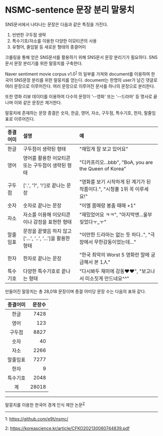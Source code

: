 # NSMC-sentence 문장 분리 말뭉치

SNS문서에서 나타나는 문장은 다음과 같은 특징을 가진다.

1) 빈번한 구두점 생략
2) 특수기호/자소를 이용한 다양한 이모티콘의 사용
3) 유형어, 줄임말 등 새로운 형태의 종결어미

크롤링을 통해 얻은 SNS문서를 활용하기 위해 SNS문서 문장 분리기가 필요하다.
SNS문서 문장 분리기를 위한 말뭉치를 구축한다.

Naver sentiment movie corpus v1.0<sup>[1](#footnote_1)</sup>
의 일부를 가져와 document를 이용하여 한국어 SNS문장 분리를 위한 말뭉치를 얻는다. document는 한명의 user가 남긴 댓글로 여러 문장으로 이루어진다. 여러 문장으로 이루어진 문서를 하나의 문장으로 분리한다. 

또한 영화 리뷰 데이터를 이용하여 다수의 문장이 '--영화' 또는 '--드라마' 등 명사로 끝나며 이와 같은 문장은 제거한다. 

말뭉치에 존재하는 문장 종결은 숫자, 한글, 영어, 자소, 구두점, 특수기호, 한자, 말줄임표로 이루어진다.

|종결 어미|설명|예|
|:---|:---|:---|
|한글|구두점이 생략된 형태| "재밌게 잘 보고 있어요"|
|영어|영어를 활용한 이모티콘 또는 구두점이 생략된 형태|"디카프리오...bbb", "BoA, you are the Queen of Korea"|
|구두점|['.', '?', '!']로 끝나는 문장|"영화를 보기 시작하게 된 계기가 된 작품이다.", "시청률 1위 꼭 이루세요!"|
|숫자|숫자로 끝나는 문장|"이엘 몸매랑 봉춤 때매 +1"|
|자소|자소를 이용해 이모티콘이나 감정을 표현한 형태|"재밌었어요 ㅋㅋ", "마지막엔...울부짖었다ㅜ_ㅜ"|
|말줄임표|문장을 끝맺음 하지 않고 ['...', '..', '…']을 활용한 형태|"이만한 드라마는 없는 듯 하다..", "극장에서 무한감동이었는데..."|
|한자|한자로 끝나는 문장|"한국 최악의 Worst 5 영화란 말에 궁금해서 본 1人"|
|특수기호|다양한 특수기호로 끝나는 형태|"다시봐두 재미에 감동♥♥", "보고나서 미소짓게 만드네요^^"|


만들어진 말뭉치는 총 28,018 문장이며 종결 어미당 문장 수는 다음의 표와 같다.


|종결어미|문장수|
|:---:|---:|
|한글|7428|
|영어|123|
|구두점|8827|
|숫자|40|
|자소|2266|
|말줄임표|7277|
|한자|9|
|특수기호|2048|
|계|28018|

------------------
말뭉치를 이용한 한국어 경계 인식 제안 논문<sup>[2](#footnote_1)</sup>

------------------
<a name="footnote_1">1</a>: https://github.com/e9t/nsmc/

<a name="footnote_1">2</a>: https://koreascience.kr/article/CFKO202130060744839.pdf
